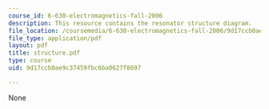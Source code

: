 ```yaml
---
course_id: 6-630-electromagnetics-fall-2006
description: This resource contains the resonator structure diagram.
file_location: /coursemedia/6-630-electromagnetics-fall-2006/9d17ccb0ae9c37459fbc6ba0627f8697_structure.pdf
file_type: application/pdf
layout: pdf
title: structure.pdf
type: course
uid: 9d17ccb0ae9c37459fbc6ba0627f8697

---
```

None